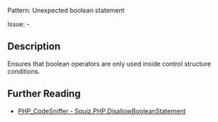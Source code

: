 Pattern: Unexpected boolean statement

Issue: -

## Description

Ensures that boolean operators are only used inside control structure conditions.

## Further Reading

* [PHP_CodeSniffer - Squiz.PHP.DisallowBooleanStatement](https://github.com/squizlabs/PHP_CodeSniffer/blob/master/src/Standards/Squiz/Sniffs/PHP/DisallowBooleanStatementSniff.php)
